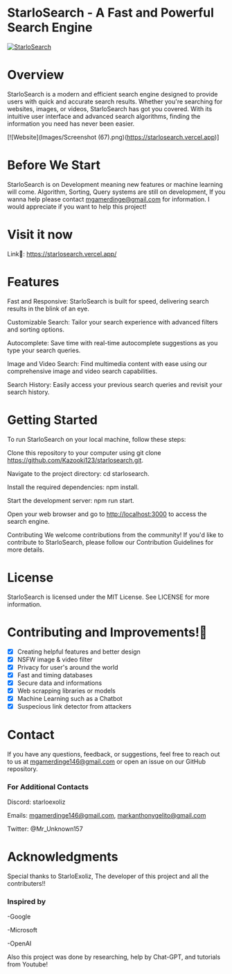 # StarloSearch - A Fast and Powerful Search Engine

[![StarloSearch](https://avatars.githubusercontent.com/u/139462470?s=48&v=4)](https://github.com/Kazooki123/starlosearch.git)

# Overview

StarloSearch is a modern and efficient search engine designed to provide users with quick and accurate search results. Whether you're searching for websites, images, or videos, StarloSearch has got you covered. With its intuitive user interface and advanced search algorithms, finding the information you need has never been easier.

[![Website](Images/Screenshot (67).png)(https://starlosearch.vercel.app)]

# Before We Start

StarloSearch is on Development meaning new features or machine learning will come. Algorithm, Sorting, Query systems are still on development, If you wanna help please contact <mgamerdinge@gmail.com> for information. I would appreciate if you want to help this project!

# Visit it now

Link🔗: <https://starlosearch.vercel.app/>

# Features

Fast and Responsive: StarloSearch is built for speed, delivering search results in the blink of an eye.

Customizable Search: Tailor your search experience with advanced filters and sorting options.

Autocomplete: Save time with real-time autocomplete suggestions as you type your search queries.

Image and Video Search: Find multimedia content with ease using our comprehensive image and video search capabilities.

Search History: Easily access your previous search queries and revisit your search history.

# Getting Started

To run StarloSearch on your local machine, follow these steps:

Clone this repository to your computer using git clone <https://github.com/Kazooki123/starlosearch.git>.

Navigate to the project directory: cd starlosearch.

Install the required dependencies: npm install.

Start the development server: npm run start.

Open your web browser and go to <http://localhost:3000> to access the search engine.

Contributing
We welcome contributions from the community! If you'd like to contribute to StarloSearch, please follow our Contribution Guidelines for more details.

# License

StarloSearch is licensed under the MIT License. See LICENSE for more information.

# Contributing and Improvements!🚀

- [x] Creating helpful features and better design
- [x] NSFW image & video filter
- [x] Privacy for user's around the world
- [x] Fast and timing databases
- [x] Secure data and informations
- [x] Web scrapping libraries or models
- [x] Machine Learning such as a Chatbot
- [x] Suspecious link detector from attackers

# Contact

If you have any questions, feedback, or suggestions, feel free to reach out to us at <mgamerdinge146@gmail.com> or open an issue on our GitHub repository.

### For Additional Contacts

Discord: starloexoliz

Emails: <mgamerdinge146@gmail.com>, <markanthonygelito@gmail.com>

Twitter: @Mr_Unknown157

# Acknowledgments

Special thanks to StarloExoliz, The developer of this project and all the contributers!!

### Inspired by

-Google

-Microsoft

-OpenAI

Also this project was done by researching, help by Chat-GPT, and tutorials from Youtube!
